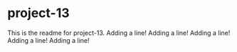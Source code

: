 # project-13

This is the readme for project-13.
Adding a line!
Adding a line!
Adding a line!
Adding a line!
Adding a line!
